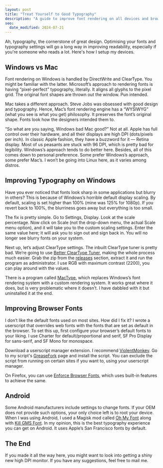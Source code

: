 ```yaml
---
layout: post
title: "Treat Yourself to Good Typography"
description: "A guide to improve font rendering on all devices and browsers."
seo:
  date_modified: 2024-07-21
---
```


Ah, typography, the cornerstone of great design. Optimising your fonts and typography settings will go a long way in improving readability, especially if you're someone who reads a lot. Here's how I setup my devices.

## Windows vs Mac

Font rendering on Windows is handled by DirectWrite and ClearType. You might be familiar with the latter. Microsoft’s approach to rendering fonts is having “pixel-perfect” typography, literally. It aligns all glyphs to the pixel grid. The original font shapes are thrown out the window. Pun intended.

Mac takes a different approach. Steve Jobs was obsessed with good design and typography. Hence, Mac’s font rendering engine has a “WYSIWYG” (what you see is what you get) philosophy. It preserves the font’s original shape. Fonts look how the designers intended them to.

“So what are you saying, Windows bad Mac good?” Not at all. Apple has full control over their hardware, and all their displays are high DPI (dots/pixels per inch). In classic Apple fashion, they have a buzzword for it — Retina display. Most of us peasants are stuck with 96 DPI, which is pretty bad for legibility. Windows’s approach tends to do better here. Besides, all of this comes down to personal preference. Some prefer Windows’s approach, some prefer Mac’s. I won’t be going into Linux here, as it varies among distros.

## Improving Typography on Windows

Have you ever noticed that fonts look sharp in some applications but blurry in others? This is because of Windows’s horrible default display scaling. By default, scaling is set higher than 100% (mine was 125% for 1080p). If you revert back to 100%, the blurriness goes away but everything is too small.

The fix is pretty simple. Go to Settings, Display. Look at the scale percentage. Now click on Scale (not the drop-down menu, the actual Scale menu option), and it will take you to the custom scaling settings. Enter the same value here; it will ask you to sign out and sign back in. You will no longer see blurry fonts on your system.

Next up, let’s adjust ClearType settings. The inbuilt ClearType tuner is pretty bad. We’re going to use [Better ClearType Tuner](https://github.com/bp2008/BetterClearTypeTuner/), making the whole process much easier. Grab the zip from the [releases](https://github.com/bp2008/BetterClearTypeTuner/releases/tag/1.4.0.2) section, extract it and run the program as administrator. I use RGB with maximum contrast (2200), you can play around with the values.

There is a program called [MacType](https://github.com/snowie2000/mactype), which replaces Windows’s font rendering system with a custom rendering system. It works great where it does, but is very problematic where it doesn’t. I have dabbled with it but uninstalled it at the end.

## Improving Browser Fonts

I don’t like the default fonts used on most sites. How did I fix it? I wrote a userscript that overrides web fonts with the fonts that are set as default in the browser. To set this up, first configure your browser’s default fonts to your liking. I use Charter for default/proportional and serif, SF Pro Display for sans-serif, and SF Mono for monospace.

Download a userscript manager extension. I recommend [ViolentMonkey](https://violentmonkey.github.io/). Go to my script's [GreaseFork](https://greasyfork.org/en/scripts/496839-default-fonts) page and install the script. You can exclude the script from running on certain sites if you want to, using your userscript manager.

On Firefox, you can use [Enforce Browser Fonts](https://addons.mozilla.org/en-US/firefox/addon/enforce-browser-fonts/), which uses built-in features to achieve the same.

## Android

Some Android manufacturers include settings to change fonts. If your OEM does not provide such options, your only choice left is to root your device. When I was using Android, I used a Magisk mod called [Oh My Font](https://gitlab.com/nongthaihoang/oh_my_font) along with [Kill GMS Font](https://github.com/MrCarb0n/killgmsfont). In my opinion, this is the best typography experience you can get on Android. It uses Apple’s San Francisco fonts by default.

## The End

If you made it all the way here, you might want to look into getting a shiny new high DPI monitor. If you have any suggestions, feel free to mail me.